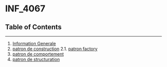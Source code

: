 # INF_4067

## Table of Contents
***
1. [Information Generale](#information_generale)
2. [patron de construction](#patron_de_construction)
    2.1. [patron factory](##patron_de_construction)
3. [patron de comportement](#patron_de_comportement)
4. [patron de structuration](#patron_de_structuration)

